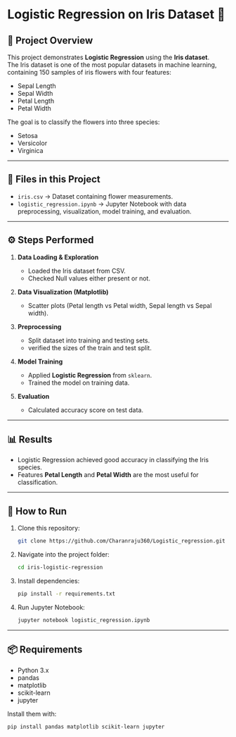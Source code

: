 # Logistic Regression on Iris Dataset 🌸

## 📌 Project Overview
This project demonstrates **Logistic Regression** using the **Iris dataset**.  
The Iris dataset is one of the most popular datasets in machine learning, containing 150 samples of iris flowers with four features:
- Sepal Length
- Sepal Width
- Petal Length
- Petal Width  

The goal is to classify the flowers into three species:
- Setosa
- Versicolor
- Virginica  

---

## 📂 Files in this Project
- `iris.csv` → Dataset containing flower measurements.  
- `logistic_regression.ipynb` → Jupyter Notebook with data preprocessing, visualization, model training, and evaluation.  

---

## ⚙️ Steps Performed
1. **Data Loading & Exploration**
   - Loaded the Iris dataset from CSV.
   - Checked Null values either present or not.

2. **Data Visualization (Matplotlib)**
   - Scatter plots (Petal length vs Petal width, Sepal length vs Sepal width).

3. **Preprocessing**
   - Split dataset into training and testing sets.
   - verified the sizes of the train and test split.

4. **Model Training**
   - Applied **Logistic Regression** from `sklearn`.
   - Trained the model on training data.

5. **Evaluation**
   - Calculated accuracy score on test data.

---

## 📊 Results
- Logistic Regression achieved good accuracy in classifying the Iris species.  
- Features **Petal Length** and **Petal Width** are the most useful for classification.  

---

## 🚀 How to Run
1. Clone this repository:
   ```bash
   git clone https://github.com/Charanraju360/Logistic_regression.git
   ````

2. Navigate into the project folder:

   ```bash
   cd iris-logistic-regression
   ```
3. Install dependencies:

   ```bash
   pip install -r requirements.txt
   ```
4. Run Jupyter Notebook:

   ```bash
   jupyter notebook logistic_regression.ipynb
   ```

---

## 📦 Requirements

* Python 3.x
* pandas
* matplotlib
* scikit-learn
* jupyter

Install them with:

```bash
pip install pandas matplotlib scikit-learn jupyter
```

